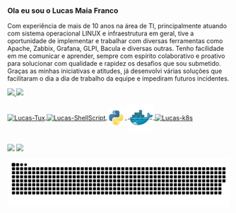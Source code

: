 ### Ola eu sou o Lucas Maia Franco

Com experiência de mais de 10 anos na área de TI, principalmente atuando com sistema operacional LINUX e infraestrutura em geral, tive a oportunidade de implementar e trabalhar com diversas ferramentas como Apache, Zabbix, Grafana, GLPI, Bacula e diversas outras. Tenho facilidade em me comunicar e aprender, sempre com espírito colaborativo e proativo para solucionar com qualidade e rapidez os desafios que sou submetido. Graças as minhas iniciativas e atitudes, já desenvolvi várias soluções que facilitaram o dia a dia de trabalho da equipe e impediram futuros incidentes.

 <div>
  <a href="https://github.com/lucasmaiafranco">
  <img height="150em" src="https://github-readme-stats.vercel.app/api?username=lucasmaiafranco&show_icons=true&theme=chartreuse-dark&include_all_commits=true&count_private=true"/>
  <img height="150em" src="https://github-readme-stats.vercel.app/api/top-langs/?username=lucasmaiafranco&layout=compact&langs_count=7&theme=chartreuse-dark"/>
</div>

<div style="display: inline_block"><br>
  <img align="center" alt="Lucas-Tux" height="50" width="40" src="https://upload.wikimedia.org/wikipedia/commons/3/35/Tux.svg">
  <img align="center" alt="Lucas-ShellScript" height="40" width="160" src="https://img.shields.io/badge/Shell_Script-121011?style=for-the-badge&logo=gnu-bash&logoColor=white"> 
  <img align="center" alt="Lucas-Python" height="40" width="40" src="https://raw.githubusercontent.com/devicons/devicon/master/icons/python/python-original.svg">
  <img align="center" alt="Lucas-Docker" height="60" width="60" src="https://raw.githubusercontent.com/devicons/devicon/master/icons/docker/docker-original.svg">
  <img align="center" alt="Lucas-k8s" height="140" width="140" src="https://d33wubrfki0l68.cloudfront.net/f84b022686eac86ba972feae8dabf6af8d1dc263/de78f/images/nav_logo.svg">
</div>
  
##
  
<div> 
  <a href = "mailto:lucas.maiafranco@gmail.com"><img src="https://img.shields.io/badge/-Gmail-%23333?style=for-the-badge&logo=gmail&logoColor=white" target="_blank"></a>
  <a href="https://www.linkedin.com/in/lucasmaiafranco" target="_blank"><img src="https://img.shields.io/badge/-LinkedIn-%230077B5?style=for-the-badge&logo=linkedin&logoColor=white" target="_blank"></a> 
 
 
  ![Snake animation](https://github.com/lucasmaiafranco/lucasmaiafranco/blob/output/github-contribution-grid-snake.svg)
 
</div>
